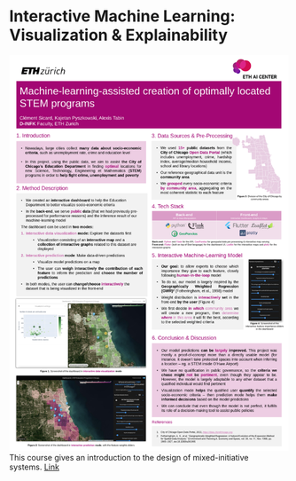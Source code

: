 # Interactive Machine Learning: Visualization & Explainability
![image](https://github.com/AlexisTabin/XAIML/blob/master/project/xaiml_poster.png)
This course gives an introduction to the design of mixed-​initiative systems. [Link](https://ai.ethz.ch/education/lectures-and-seminars/xaiml.html)


